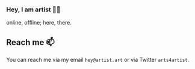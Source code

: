 ### Hey, I am artist 👋🏻

online, offline; here, there.

## Reach me 📫
You can reach me via my email `hey@artist.art` or via Twitter `arts4artist`.
